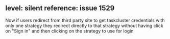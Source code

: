 level: silent
reference: issue 1529
---
Now if users redirect from third party site to get taskcluster credentials with only one strategy they redirect directly to that strategy without having click on "Sign in" and then clicking on the strategy to use for login